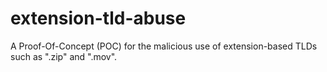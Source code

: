 # extension-tld-abuse
A Proof-Of-Concept (POC) for the malicious use of extension-based TLDs such as ".zip" and ".mov".

